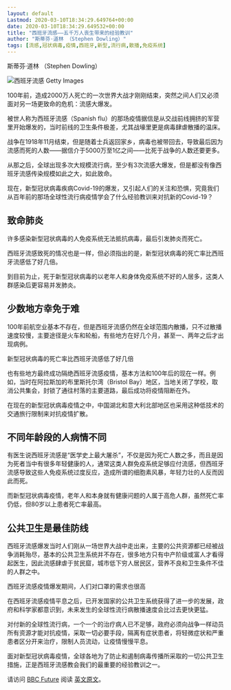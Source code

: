 ```yaml
---
layout: default
Lastmod: 2020-03-10T18:34:29.649764+00:00
date: 2020-03-10T18:34:29.649532+00:00
title: "西班牙流感——五千万人丧生带来的经验教训"
author: "斯蒂芬·道林 （Stephen Dowling）"
tags: [流感,冠状病毒,疫情,西班牙,新型,流行病,散播,免疫系统]
---
```


斯蒂芬·道林 （Stephen Dowling）

 ![西班牙流感](https://images.weserv.nl/?url=https%3A//ichef.bbci.co.uk/news/320/cpsprodpb/E30B/production/_111132185_bd7cabdf-8960-4a16-a52a-4b8532b3c3fb.jpg) Getty Images 

100年前，造成2000万人死亡的一次世界大战才刚刚结束，突然之间人们又必须面对另一场更致命的危机：流感大爆发。

被世人称为西班牙流感（Spanish flu）的那场疫情据信是从交战前线拥挤的军营里开始爆发的，当时前线的卫生条件极差，尤其战壕里更是病毒肆虐散播的温床。

战争在1918年11月结束，但是随着士兵返回家乡，病毒也被带回去，导致最后因为流感而死的人数——据信介于5000万至1亿之间——比死于战争的人数还要更多。

从那之后，全球出现多次大规模流行病，至少有3次流感大爆发，但是都没有像西班牙流感传染规模如此之大，如此致命。

现在，新型冠状病毒疾病Covid-19的爆发，又引起人们的关注和恐惧，究竟我们从百年前的那场全球性流行病疫情学会了什么经验教训来对抗新的Covid-19？

致命肺炎
----

许多感染新型冠状病毒的人免疫系统无法抵抗病毒，最后引发肺炎而死亡。

西班牙流感致死的情况也是一样，但必须指出的是，新型冠状病毒的死亡率比西班牙流感低了好几倍。

到目前为止，死于新型冠状病毒的以老年人和身体免疫系统不好的人居多，这类人群感染后更容易并发肺炎。

少数地方幸免于难
--------

100年前航空业基本不存在，但是西班牙流感仍然在全球范围内散播，只不过散播速度较慢，主要途径是火车和轮船，有些地方在好几个月，甚至一、两年之后才出现病例。

新型冠状病毒的死亡率比西班牙流感低了好几倍

也有些地方最终成功隔绝西班牙流感疫情，基本方法和100年后的现在一样。例如，当时在阿拉斯加的布里斯托尔湾（Bristol Bay）地区，当地关闭了学校，取消公共集会，封锁了通往村落的主要道路，最后成功将疫情阻断在外。

在现在的新型冠状病毒疫情之中，中国湖北和意大利北部地区也采用这种低技术的交通旅行限制来对抗疫情扩散。

不同年龄段的人病情不同
-----------

有医生说西班牙流感是“医学史上最大屠杀”，不仅是因为死亡人数之多，而且是因为死者当中有很多年轻健康的人，通常这类人群免疫系统足够应付流感，但西班牙流感导致这些人免疫系统过度反应，造成所谓的细胞素风暴，年轻力壮的人反而因此而死。

而新型冠状病毒疫情，老年人和本身就有健康问题的人属于高危人群，虽然死亡率仍低，但80岁以上患者死亡率最高。

公共卫生是最佳防线
---------

西班牙流感爆发当时人们刚从一场世界大战中走出来，主要的公共资源都已经被战争消耗殆尽，基本的公共卫生系统并不存在，很多地方只有中产阶级或富人才看得起医生，因此流感肆虐于贫民窟，城市低下穷人居民区，营养不良和卫生条件不佳的人群之中。

西班牙流感疫情爆发期间，人们对口罩的需求也很高

在西班牙流感疫情平息之后，已开发国家的公共卫生系统获得了进一步的发展，政府和科学家都意识到，未来发生的全球性流行病散播速度会比过去更快更猛。

对付新的全球性流行病，一个一个的治疗病人已不足够，政府必须向战争一样动员所有资源才能对抗疫情，采取一切必要手段，隔离有症状患者，将轻微症状和严重患者区分开来治疗，限制人员流动，让疫情慢慢平息。

面对新型冠状病毒疫情，全球各地为了防止和遏制病毒传播所采取的一切公共卫生措施，正是西班牙流感教会我们的最重要的经验教训之一。

请访问 [BBC Future](http://www.bbc.com/future) 阅读 [英文原文](https://www.bbc.com/future/article/20200302-coronavirus-what-can-we-learn-from-the-spanish-flu)。


